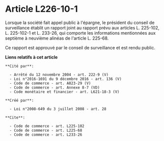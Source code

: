 # Article L226-10-1

Lorsque la société fait appel public à l'épargne, le président du conseil de surveillance établit un rapport joint au rapport
prévu aux articles L. 225-102, L. 225-102-1 et L. 233-26, qui comporte les informations mentionnées aux septième à neuvième
alinéas de l'article L. 225-68. 

Ce rapport est approuvé par le conseil de surveillance et est rendu public.

**Liens relatifs à cet article**

	**Cité par**:

	  - Arrêté du 12 novembre 2004 - art. 222-9 (V)
	  - Loi n°2016-1691 du 9 décembre 2016 - art. 136 (V)
	  - Code de commerce - art. A823-29 (V)
	  - Code de commerce - art. Annexe 8-7 (VD)
	  - Code monétaire et financier - art. L621-18-3 (V)

	**Créé par**:

	  - Loi n°2008-649 du 3 juillet 2008 - art. 28

	**Cite**:

	  - Code de commerce - art. L225-102
	  - Code de commerce - art. L225-68
	  - Code de commerce - art. L233-26
